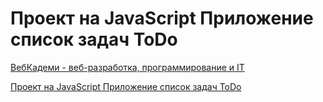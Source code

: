 # Проект на JavaScript Приложение список задач ToDo

[ВебКадеми - веб-разработка, программирование и IT](https://www.youtube.com/c/WebCademy)

[Проект на JavaScript Приложение список задач ToDo](https://www.youtube.com/watch?v=vBXyJWwNN-I&t=3130s)
